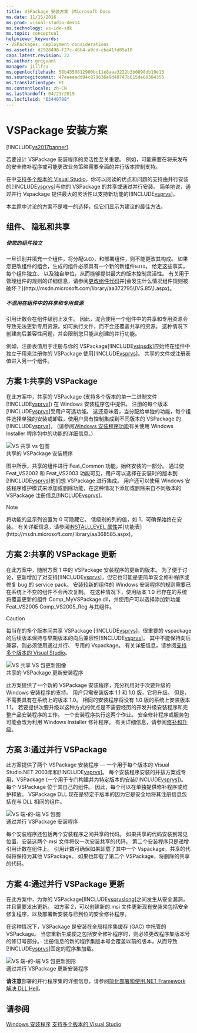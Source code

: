 ```yaml
---
title: VSPackage 安装方案 |Microsoft Docs
ms.date: 11/15/2016
ms.prod: visual-studio-dev14
ms.technology: vs-ide-sdk
ms.topic: conceptual
helpviewer_keywords:
- VSPackages, deployment considerations
ms.assetid: d2928498-f27c-46b4-a9cd-cba41fd85a10
caps.latest.revision: 22
ms.author: gregvanl
manager: jillfra
ms.openlocfilehash: 58b4350812900bc11e8aaa3222b3b0898db19e13
ms.sourcegitcommit: 47eeeeadd84c879636e9d48747b615de69384356
ms.translationtype: HT
ms.contentlocale: zh-CN
ms.lasthandoff: 04/23/2019
ms.locfileid: "63440788"
---
```

# <a name="vspackage-setup-scenarios"></a>VSPackage 安装方案
[!INCLUDE[vs2017banner](../../includes/vs2017banner.md)]

若要设计 VSPackage 安装程序的灵活性至关重要。 例如，可能需要在将来发布的安全修补程序或可能更改业务策略需要全面的并行版本控制支持。  
  
 在中[支持多个版本的 Visual Studio](../../extensibility/supporting-multiple-versions-of-visual-studio.md)，你可以阅读的优点和问题的支持由并行安装的[!INCLUDE[vsprvs](../../includes/vsprvs-md.md)]与你的 VSPackage 的共享或通过并行安装。 简单地说，通过并行 Vspackage 提供最大的灵活性以支持新功能的[!INCLUDE[vsprvs](../../includes/vsprvs-md.md)]。  
  
 本主题中讨论的方案不是唯一的选择，但它们显示为建议的最佳方法。  
  
## <a name="components-privacy-and-sharing"></a>组件、 隐私和共享  
  
##### <a name="make-your-components-independent"></a>使您的组件独立  
 一旦识别并填充一个组件，将分配`GUID`，和部署组件，则不能更改其构成。 如果您更改组件的组合，生成的组件必须具有一个新的新组件`GUID`。 给定这些事实，每个组件独立、 以及独自单位，从而能够提供最大的版本控制灵活性。 有关用于管理组件的规则的详细信息，请参阅[更改组件代码](http://msdn.microsoft.com/library/aa367849\(VS.85\).aspx)并[会发生什么情况组件规则被破坏？](http://msdn.microsoft.com/library/aa372795\(VS.85\).aspx)。  
  
##### <a name="do-not-mix-shared-and-private-resources-in-a-component"></a>不混用在组件中的共享和专用资源  
 引用计数会在组件级别上发生。 因此，混合使用一个组件中的共享和专用资源会导致无法更新专用资源，如可执行文件，而不会还覆盖共享的资源。 这种情况下创建向后兼容性问题，并会限制您只能从创建的并行功能。  
  
 例如，注册表值用于注册与你的 VSPackage[!INCLUDE[vsipsdk](../../includes/vsipsdk-md.md)]应始终在组件中独立于用来注册你的 VSPackage 使用[!INCLUDE[vsprvs](../../includes/vsprvs-md.md)]。 共享的文件或注册表值进入另一个组件。  
  
## <a name="scenario-1-shared-vspackage"></a>方案 1:共享的 VSPackage  
 在此方案中，共享的 VSPackage (支持多个版本的单一二进制文件[!INCLUDE[vsprvs](../../includes/vsprvs-md.md)]) 在 Windows 安装程序包中提供。 注册的每个版本[!INCLUDE[vsprvs](../../includes/vsprvs-md.md)]受用户可选功能。 这还意味着，当分配给单独的功能，每个组件选择单独的安装或卸载，使用户具有控制集成到不同版本的 VSPackage 的[!INCLUDE[vsprvs](../../includes/vsprvs-md.md)]。 (请参阅[Windows 安装程序功能](http://msdn.microsoft.com/library/aa372840\(VS.85\).aspx)有关使用 Windows Installer 程序包中的功能的详细信息。)  
  
 ![VS 共享 vs 包图](../../extensibility/internals/media/vs-sharedpackage.gif "VS_SharedPackage")  
共享的 VSPackage 安装程序  
  
 图中所示，共享的组件进行 Feat_Common 功能，始终安装的一部分。 通过使 Feat_VS2002 和 Feat_VS2003 功能可见，用户可以选择在安装时的版本到[!INCLUDE[vsprvs](../../includes/vsprvs-md.md)]他们想 VSPackage 进行集成。 用户还可以使用 Windows 安装程序维护模式来添加或删除功能，在这种情况下添加或删除来自不同版本的 VSPackage 注册信息[!INCLUDE[vsprvs](../../includes/vsprvs-md.md)]。  
  
> [!NOTE]
> 将功能的显示列设置为 0 可隐藏它。 低级别的列的值，如 1，可确保始终在安装。 有关详细信息，请参阅[INSTALLLEVEL 属性](http://msdn.microsoft.com/library/aa369536\(VS.85\).aspx)并[功能表](http://msdn.microsoft.com/library/aa368585.aspx)。  
  
## <a name="scenario-2-shared-vspackage-update"></a>方案 2:共享的 VSPackage 更新  
 在此方案中，随附方案 1 中的 VSPackage 安装程序的更新的版本。 为了便于讨论，更新增加了对支持[!INCLUDE[vsprvs](../../includes/vsprvs-md.md)]，但它也可能是更简单安全修补程序或修复 bug 的 service pack。 安装较新的组件的 Windows 安装程序的规则需要已在系统上不变的组件不会再次复制。 在这种情况下，使用版本 1.0 已存在的系统将覆盖更新的组件 Comp_MyVSPackage.dll，并使用户可以选择添加新功能 Feat_VS2005 Comp_VS2005_Reg 与其组件。  
  
> [!CAUTION]
> 每当在的多个版本间共享 VSPackage [!INCLUDE[vsprvs](../../includes/vsprvs-md.md)]，很重要的 vspackage 的后续版本保持与早期版本的向后兼容性[!INCLUDE[vsprvs](../../includes/vsprvs-md.md)]。 其中不能保持向后兼容，则必须使用通过并行、 专用的 Vspackage。 有关详细信息，请参阅[支持多个版本的 Visual Studio](../../extensibility/supporting-multiple-versions-of-visual-studio.md)。  
  
 ![VS 共享 VS 包更新图像](../../extensibility/internals/media/vs-sharedpackageupdate.gif "VS_SharedPackageUpdate")  
共享的 VSPackage 更新安装程序  
  
 此方案提供了一个新的 VSPackage 安装程序，充分利用对于次要升级的 Windows 安装程序的支持。 用户只需安装版本 1.1 和 1.0 版，它将升级。 但是，不需要具有在系统上的版本 1.0。 相同的安装程序将没有 1.0 版的系统上安装版本 1.1。 若要提供次要升级以这种方式的优点是不需要经历的开发升级安装程序和完整产品安装程序的工作。 一个安装程序执行这两个作业。 安全修补程序或服务包可能会改为利用 Windows Installer 修补程序。 有关详细信息，请参阅[修补和升级](http://msdn.microsoft.com/library/aa370579\(VS.85\).aspx)。  
  
## <a name="scenario-3-side-by-side-vspackage"></a>方案 3:通过并行 VSPackage  
 此方案提供了两个 VSPackage 安装程序 — 一个用于每个版本的 Visual Studio.NET 2003年和[!INCLUDE[vsprvs](../../includes/vsprvs-md.md)]。 每个安装程序安装的并排方案或专用，VSPackage (一个用于专门构建并为特定版本的安装[!INCLUDE[vsprvs](../../includes/vsprvs-md.md)])。 每个 VSPackage 位于其自己的组件。 因此，每个可以在单独提供修补程序或维护释放。 VSPackage DLL 现在是特定于版本的因为它是安全地将其注册信息包括在与 DLL 相同的组件。  
  
 ![VS 端&#45;的&#45;端 VS 包图](../../extensibility/internals/media/vs-sbys-package.gif "VS_SbyS_Package")  
通过并行 VSPackage 安装程序  
  
 每个安装程序还包括两个安装程序之间共享的代码。 如果共享的代码安装到常见位置，安装这两个.msi 文件将仅一次安装共享的代码。 第二个安装程序只是递增引用计数在组件上。 引用计数可确保如果卸载了其中一个 Vspackage，共享的代码将保持为其他 VSPackage。 如果也卸载了第二个 VSPackage，将删除的共享的代码。  
  
## <a name="scenario-4-side-by-side-vspackage-update"></a>方案 4:通过并行 VSPackage 更新  
 在此方案中，为你的 VSPackage[!INCLUDE[vsprvslong](../../includes/vsprvslong-md.md)]之间发生从安全漏洞，并且需要发出更新。 如方案 2，可以创建新的.msi 文件更新现有安装来包括安全修复程序，以及部署新安装与已到位的安全修补程序。  
  
 在这种情况下，VSPackage 是安装在全局程序集缓存 (GAC) 中托管的 VSPackage。 当您重新生成使之包括安全修补程序时，则必须更改程序集版本号的修订号部分。 注册信息的新的程序集版本号会覆盖以前的版本，从而导致[!INCLUDE[vsprvs](../../includes/vsprvs-md.md)]固定的程序集加载。  
  
 ![VS 端&#45;的&#45;端 VS 包更新图形](../../extensibility/internals/media/vs-sbys-packageupdate.gif "VS_SbyS_PackageUpdate")  
通过并行 VSPackage 更新安装程序  
  
 **请注意**部署的并行程序集的详细信息，请参阅[简化部署和使用.NET Framework 解决 DLL Hell](http://msdn.microsoft.com/library/ms973843.aspx)。  
  
## <a name="see-also"></a>请参阅  
 [Windows 安装程序](http://msdn.microsoft.com/library/cc185688\(VS.85\).aspx)   
 [支持多个版本的 Visual Studio](../../extensibility/supporting-multiple-versions-of-visual-studio.md)

